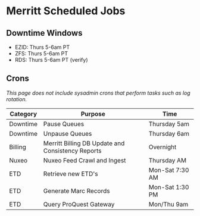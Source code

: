 # Merritt Scheduled Jobs

## Downtime Windows
- EZID: Thurs 5-6am PT
- ZFS: Thurs 5-6am PT
- RDS: Thurs 5-6am PT (verify)

## Crons
_This page does not include sysadmin crons that perform tasks such as log rotation._

| Category | Purpose | Time | 
| -------- | ------- | ---- |
| Downtime | Pause Queues | Thursday 5am |
| Downtime | Unpause Queues | Thursday 6am |
| Billing  | Merritt Billing DB Update and Consistency Reports | Overnight |
| Nuxeo | Nuxeo Feed Crawl and Ingest | Thursday AM |
| ETD | Retrieve new ETD's | Mon-Sat 7:30 AM |
| ETD | Generate Marc Records | Mon-Sat 1:30 PM |
| ETD | Query ProQuest Gateway | Mon/Thu 9am|
